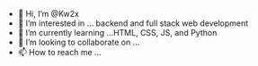 - 👋 Hi, I’m @Kw2x
- 👀 I’m interested in ... backend and full stack web development
- 🌱 I’m currently learning ...HTML, CSS, JS, and Python
- 💞️ I’m looking to collaborate on ...
- 📫 How to reach me ...

<!---
Kw2x/Kw2x is a ✨ special ✨ repository because its `README.md` (this file) appears on your GitHub profile.
You can click the Preview link to take a look at your changes.
--->
